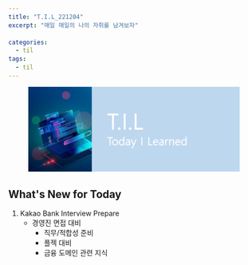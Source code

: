 ```yaml
---
title: "T.I.L_221204"
excerpt: "매일 매일의 나의 자취를 남겨보자"

categories:
  - til
tags:
  - til
---
```

<figure>
    <img src="/assets/images/til_image.png">
</figure>

## What's New for Today   
1. Kakao Bank Interview Prepare
    - 경영진 면접 대비
        - 직무/적합성 준비
        - 플젝 대비
        - 금융 도메인 관련 지식
        
    
